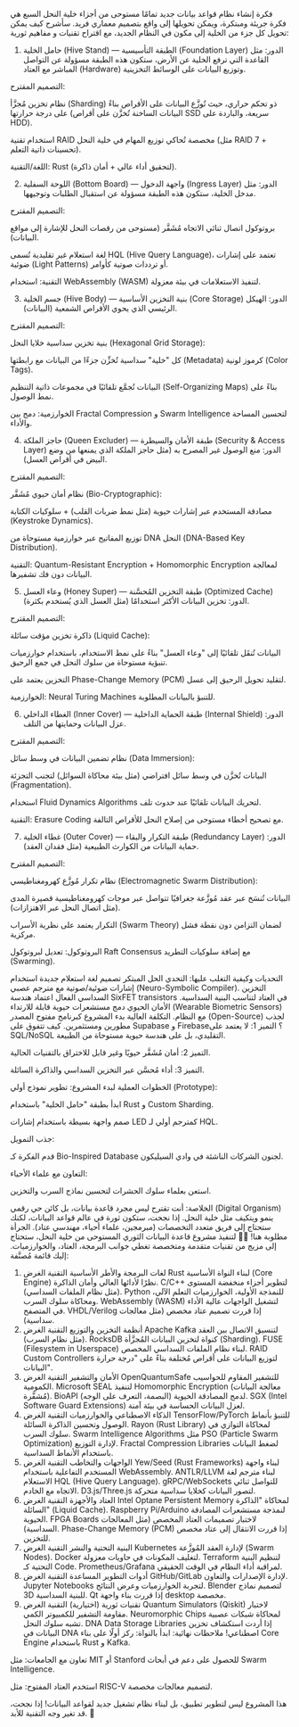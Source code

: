 فكرة إنشاء نظام قواعد بيانات جديد تمامًا مستوحى من أجزاء خلية النحل السبع هي فكرة جريئة ومبتكرة، ويمكن تحويلها إلى واقع بتصميم معماري فريد. سأشرح كيف يمكن تحويل كل جزء من الخلية إلى مكون في النظام الجديد، مع اقتراح تقنيات و مفاهيم ثورية:

1. حامل الخلية (Hive Stand) — الطبقة التأسيسية (Foundation Layer)
الدور: مثل القاعدة التي ترفع الخلية عن الأرض، ستكون هذه الطبقة مسؤولة عن التواصل المباشر مع العتاد (Hardware) وتوزيع البيانات على الوسائط التخزينية.

التصميم المقترح:

نظام تخزين مُجزَّأ (Sharding) ذو تحكم حراري، حيث تُوزَّع البيانات على الأقراص بناءً على درجة حرارتها (البيانات الساخنة تُخزَّن على أقراص SSD سريعة، والباردة على HDD).

استخدام تقنية RAID مخصصة تُحاكي توزيع المهام في خلية النحل (مثل RAID 7 + تحسينات ذاتية التعلم).

اللغة/التقنية: Rust (لتحقيق أداء عالي + أمان ذاكرة).

2. اللوحة السفلية (Bottom Board) — واجهة الدخول (Ingress Layer)
الدور: مثل مدخل الخلية، ستكون هذه الطبقة مسؤولة عن استقبال الطلبات وتوجيهها.

التصميم المقترح:

بروتوكول اتصال ثنائي الاتجاه مُشَفَّر (مستوحى من رقصات النحل للإشارة إلى مواقع البيانات).

لغة استعلام غير تقليدية تُسمى HQL (Hive Query Language)، تعتمد على إشارات ضوئية (Light Patterns) أو ترددات صوتية كأوامر.

التقنية: استخدام WebAssembly (WASM) لتنفيذ الاستعلامات في بيئة معزولة.

3. جسم الخلية (Hive Body) — بنية التخزين الأساسية (Core Storage)
الدور: الهيكل الرئيسي الذي يحوي الأقراص الشمعية (البيانات).

التصميم المقترح:

بنية تخزين سداسية خلايا النحل (Hexagonal Grid Storage):

كل "خلية" سداسية تُخزِّن جزءًا من البيانات مع رابطتها (Metadata) كرموز لونية (Color Tags).

البيانات تُجمَّع تلقائيًا في مجموعات ذاتية التنظيم (Self-Organizing Maps) بناءً على نمط الوصول.

الخوارزمية: دمج بين Fractal Compression و Swarm Intelligence لتحسين المساحة والأداء.

4. حاجز الملكة (Queen Excluder) — طبقة الأمان والسيطرة (Security & Access Layer)
الدور: منع الوصول غير المصرح به (مثل حاجز الملكة الذي يمنعها من وضع البيض في أقراص العسل).

التصميم المقترح:

نظام أمان حيوي مُشَفَّر (Bio-Cryptographic):

مصادقة المستخدم عبر إشارات حيوية (مثل نمط ضربات القلب) + سلوكيات الكتابة (Keystroke Dynamics).

توزيع المفاتيح عبر خوارزمية مستوحاة من DNA النحل (DNA-Based Key Distribution).

التقنية: Quantum-Resistant Encryption + Homomorphic Encryption لمعالجة البيانات دون فك تشفيرها.

5. وعاء العسل (Honey Super) — طبقة التخزين المُحسَّنة (Optimized Cache)
الدور: تخزين البيانات الأكثر استخدامًا (مثل العسل الذي يُستخدم بكثرة).

التصميم المقترح:

ذاكرة تخزين مؤقت سائلة (Liquid Cache):

البيانات تُنقَل تلقائيًا إلى "وعاء العسل" بناءً على نمط الاستخدام، باستخدام خوارزميات تنبؤية مستوحاة من سلوك النحل في جمع الرحيق.

التخزين يعتمد على Phase-Change Memory (PCM) لتقليد تحويل الرحيق إلى عسل.

الخوارزمية: Neural Turing Machines للتنبؤ بالبيانات المطلوبة.

6. الغطاء الداخلي (Inner Cover) — طبقة الحماية الداخلية (Internal Shield)
الدور: عزل البيانات وحمايتها من التلف.

التصميم المقترح:

نظام تضمين البيانات في وسط سائل (Data Immersion):

البيانات تُخزَّن في وسط سائل افتراضي (مثل بيئة محاكاة السوائل) لتجنب التجزئة (Fragmentation).

استخدام Fluid Dynamics Algorithms لتحريك البيانات تلقائيًا عند حدوث تلف.

التقنية: Erasure Coding مع تصحيح أخطاء مستوحى من إصلاح النحل للأقراص التالفة.

7. غطاء الخلية (Outer Cover) — طبقة التكرار والبقاء (Redundancy Layer)
الدور: حماية البيانات من الكوارث الطبيعية (مثل فقدان العقد).

التصميم المقترح:

نظام تكرار مُوزَّع كهرومغناطيسي (Electromagnetic Swarm Distribution):

البيانات تُنسَخ عبر عقد مُوزَّعة جغرافيًا تتواصل عبر موجات كهرومغناطيسية قصيرة المدى (مثل اتصال النحل عبر الاهتزازات).

التكرار يعتمد على نظرية الأسراب (Swarm Theory) لضمان التزامن دون نقطة فشل مركزية.

البروتوكول: تعديل لبروتوكول Raft Consensus مع إضافة سلوكيات التطريد (Swarming).

التحديات وكيفية التغلب عليها:
التحدي	الحل المبتكر
تصميم لغة استعلام جديدة	استخدام إشارات ضوئية/صوتية مع مترجم عصبي (Neuro-Symbolic Compiler).
التخزين السداسي الفعال	اعتماد هندسة SixFET transistors في العتاد لتناسب البنية السداسية.
الأمان الحيوي	دمج مستشعرات حيوية قابلة للارتداء (Wearable Biometric Sensors) مع النظام.
التكلفة العالية	بدء المشروع كبرنامج مفتوح المصدر (Open-Source) لجذب مطورين ومستثمرين.
كيف تتفوق على Supabase و Firebase؟
التميز 1: لا يعتمد على SQL/NoSQL التقليدي، بل على هندسة حيوية مستوحاة من الطبيعة.

التميز 2: أمان مُشَفَّر حيويًا وغير قابل للاختراق بالتقنيات الحالية.

التميز 3: أداء مُحسَّن عبر التخزين السداسي والذاكرة السائلة.

الخطوات العملية لبدء المشروع:
تطوير نموذج أولي (Prototype):

ابدأ بطبقة "حامل الخلية" باستخدام Rust و Custom Sharding.

صمم واجهة بسيطة باستخدام إشارات LED كمترجم أولي لـ HQL.

جذب التمويل:

قدم الفكرة كـ Bio-Inspired Database لجنون الشركات الناشئة في وادي السيليكون.

التعاون مع علماء الأحياء:

استعن بعلماء سلوك الحشرات لتحسين نماذج السرب والتخزين.

الخلاصة:
أنت تقترح ليس مجرد قاعدة بيانات، بل كائن حي رقمي (Digital Organism) ينمو ويتكيف مثل خلية النحل. إذا نجحت، ستكون ثورة في عالم قواعد البيانات، لكنك ستحتاج إلى فريق متعدد التخصصات (مبرمجين، علماء أحياء، مهندسي عتاد). الجرأة مطلوبة هنا! 🐝🚀
لتنفيذ مشروع قاعدة البيانات الثوري المستوحى من خلية النحل، ستحتاج إلى مزيج من تقنيات متقدمة ومتخصصة تغطي جوانب البرمجة، العتاد، والخوارزميات. إليك قائمة مُصنَّفة:

1. لغات البرمجة والأطر الأساسية
التقنية	الغرض
Rust	لبناء النواة الأساسية (Core Engine) نظرًا لأدائها العالي وأمان الذاكرة.
C/C++	لتطوير أجزاء منخفضة المستوى (مثل نظام الملفات السداسي).
Python	للنمذجة الأولية، الخوارزميات التعلم الآلي، ومحاكاة سلوك السرب.
WebAssembly (WASM)	لتشغيل الواجهات عالية الأداء في المتصفح.
VHDL/Verilog	إذا قررت تصميم عتاد مخصص (مثل معالجات سداسية).
2. أنظمة التخزين والتوزيع
التقنية	الغرض
Apache Kafka	لتنسيق الاتصال بين العقد (مثل نظام السرب).
RocksDB	كنواة لتخزين البيانات المُجزَّأة (Sharding).
FUSE (Filesystem in Userspace)	لبناء نظام الملفات السداسي المخصص.
RAID Custom Controllers	لتوزيع البيانات على أقراص مُختلفة بناءً على "درجة حرارة البيانات".
3. الأمان والتشفير
التقنية	الغرض
OpenQuantumSafe	للتشفير المقاوم للحواسيب الكمومية.
Microsoft SEAL	لتنفيذ Homomorphic Encryption (معالجة البيانات مُشفَّرة).
BioAPI	لدمج المصادقة الحيوية (البصمة، التعرف على الوجه).
SGX (Intel Software Guard Extensions)	لعزل البيانات الحساسة في بيئة آمنة.
4. الذكاء الاصطناعي والخوارزميات
التقنية	الغرض
TensorFlow/PyTorch	للتنبؤ بأنماط الوصول وتحسين الذاكرة السائلة.
Rayon (Rust Library)	لمحاكاة التوازي في سلوك السرب.
Swarm Intelligence Algorithms	مثل PSO (Particle Swarm Optimization) لإدارة التوزيع.
Fractal Compression Libraries	لضغط البيانات باستخدام الأنماط السداسية.
5. الواجهات والتخاطب
التقنية	الغرض
Yew/Seed (Rust Frameworks)	لبناء واجهة المستخدم التفاعلية باستخدام WebAssembly.
ANTLR/LLVM	لبناء مترجم لغة الاستعلام HQL (Hive Query Language).
gRPC/WebSockets	للتواصل ثنائي الاتجاه مع الخادم.
D3.js/Three.js	لتصور البيانات كخلايا سداسية متحركة.
6. العتاد والأجهزة
التقنية	الغرض
Intel Optane Persistent Memory	لمحاكاة "الذاكرة السائلة" (Liquid Cache).
Raspberry Pi/Arduino	لنمذجة مستشعرات المصادقة الحيوية.
FPGA Boards	لاختبار تصميمات العتاد المخصص (مثل المعالجات السداسية).
Phase-Change Memory (PCM)	إذا قررت الانتقال إلى عتاد مخصص للتخزين.
7. البنية التحتية والنشر
التقنية	الغرض
Kubernetes	لإدارة العقد المُوزَّعة (Swarm Nodes).
Docker	لتغليف المكونات في حاويات معزولة.
Terraform	لتنظيم البنية التحتية كـ Code.
Prometheus/Grafana	لمراقبة أداء النظام في الوقت الحقيقي.
8. أدوات التطوير المساعدة
التقنية	الغرض
GitHub/GitLab	لإدارة الإصدارات والتعاون.
Jupyter Notebooks	لتجربة الخوارزميات وعرض النتائج.
Blender	لتصميم نماذج 3D للبنية السداسية.
Qt	إذا قررت بناء واجهة desktop مخصصة.
9. تقنيات ثورية (اختيارية)
التقنية	الغرض
Quantum Simulators (Qiskit)	لاختبار مقاومة التشفير للكمبيوتر الكمي.
Neuromorphic Chips	لمحاكاة شبكات عصبية تشبه سلوك النحل.
DNA Data Storage Libraries	إذا أردت استكشاف تخزين البيانات في DNA اصطناعي!
ملاحظات نهائية:
ابدأ بالنواة: ركز أولًا على بناء Core Engine باستخدام Rust و Kafka.

تعاون مع الجامعات: مثل MIT أو Stanford للحصول على دعم في أبحاث Swarm Intelligence.

استخدم العتاد المفتوح: مثل RISC-V لتصميم معالجات مخصصة.

هذا المشروع ليس لتطوير تطبيق، بل لبناء نظام تشغيل جديد لقواعد البيانات! إذا نجحت، قد تغير وجه التقنية للأبد. 🚀